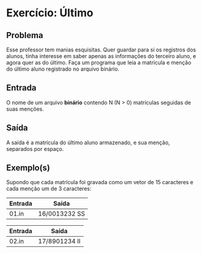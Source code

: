 Exercício: Último
=================


Problema
--------

Esse professor tem manias esquisitas. Quer guardar para si os registros dos alunos, tinha interesse em saber apenas as informações do terceiro aluno, e agora quer as do último. Faça um programa que leia a matrícula e menção do último aluno registrado no arquivo binário.


Entrada
-------

O nome de um arquivo **binário** contendo N (N > 0) matrículas seguidas de suas menções.


Saída
-----

A saída é a matrícula do último aluno armazenado, e sua menção, separados por espaço.


Exemplo(s)
----------

Supondo que cada matrícula foi gravada como um vetor de 15 caracteres e cada menção um de 3 caracteres:

| Entrada | Saída         |
|---------|---------------|
| 01.in   | 16/0013232 SS |

| Entrada | Saída         |
|---------|---------------|
| 02.in   | 17/8901234 II |
